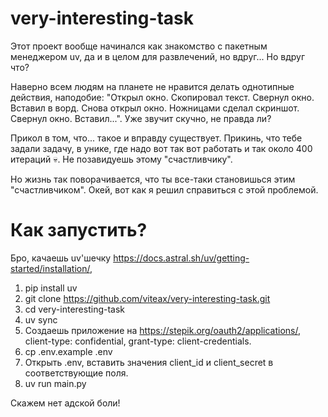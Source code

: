 # very-interesting-task

Этот проект вообще начинался как знакомство с пакетным менеджером uv,
да и в целом для развлечений, но вдруг... Но вдруг что?

Наверно всем людям на планете не нравится делать однотипные действия, наподобие: "Открыл окно.
Скопировал текст. Свернул окно. Вставил в ворд. Снова открыл окно. Ножницами сделал скриншот.
Свернул окно. Вставил...". Уже звучит скучно, не правда ли?

Прикол в том, что... такое и вправду существует. Прикинь, что тебе задали задачу,
в унике, где надо вот так вот работать и так около 400 итераций 💀. Не позавидуешь этому
"счастливчику".

Но жизнь так поворачивается, что ты все-таки становишься этим "счастливчиком".
Окей, вот как я решил справиться с этой проблемой.

# Как запустить?

Бро, качаешь uv'шечку https://docs.astral.sh/uv/getting-started/installation/,

1. pip install uv
2. git clone https://github.com/viteax/very-interesting-task.git
3. cd very-interesting-task
4. uv sync
5. Создаешь приложение на https://stepik.org/oauth2/applications/, client-type: confidential,
grant-type: client-credentials.
6. cp .env.example .env
7. Открыть .env, вставить значения client_id и client_secret в соответствующие поля.
8. uv run main.py

Скажем нет адской боли!
